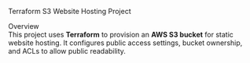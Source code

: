 Terraform S3 Website Hosting Project  

Overview  
This project uses **Terraform** to provision an **AWS S3 bucket** for static website hosting. It configures public access settings, bucket ownership, and ACLs to allow public readability.  

